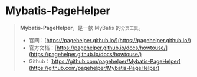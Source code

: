 # Mybatis-PageHelper

> **Mybatis-PageHelper**，是一款 MyBatis 的`分页工具`。
> * 官网：[https://pagehelper.github.io/](https://pagehelper.github.io/)
> * 官方文档：[https://pagehelper.github.io/docs/howtouse/](https://pagehelper.github.io/docs/howtouse/)
> * Github：[https://github.com/pagehelper/Mybatis-PageHelper](https://github.com/pagehelper/Mybatis-PageHelper)
